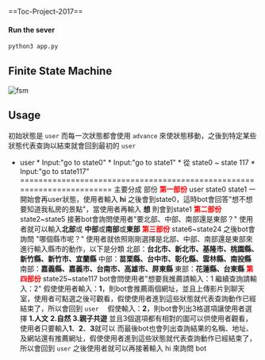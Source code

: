 ==Toc-Project-2017==
#### Run the sever

```sh
python3 app.py
```

## Finite State Machine
![fsm](./img/show-fsm.png)

## Usage
初始狀態是 `user` 而每一次狀態都會使用 `advance` 來使狀態移動，之後到特定某些狀態代表查詢以結束就會回到最初的 `user`

* user 
         * Input:"go to state0"
         * Input:"go to state1"
         * 從 state0 ~ state 117
         * Input:"go to state117"
=======================================================================
主要分成 部份
**<font color="red">第一部份</font>**
user state0 state1 
一開始會再user狀態，使用者輸入 **hi** 之後會到state0，這時bot會回答"想不想要知道我私房的景點"，當使用者再輸入 **想** 則會到state1
**<font color="red">第二部份</font>**
state2~state5
接著bot會詢問使用者"要北部、中部、南部還是東部？" 使用者就可以輸入**北部**或 **中部**或**南部**或**東部**
**<font color="red">第三部份</font>**
state6~state24
之後bot會詢問 "哪個縣市呢？"
使用者就依照剛剛選擇是北部、中部、南部還是東部來進行輸入縣市的動作，以下是分類
北部：**台北市、新北市、基隆市、桃園縣、新竹縣、新竹市、宜蘭縣**
中部：**苗栗縣、台中市、彰化縣、雲林縣、南投縣**
南部：**嘉義縣、嘉義市、台南市、高雄市、屏東縣**
東部：**花蓮縣、台東縣**
**<font color="red">第四部份</font>**
state25~state117
bot會問使用者"想要我推薦請輸入：1 繼續查詢請輸入：2"
假使使用者輸入：**1**，則bot會推薦兩個網址，並且上傳影片到聊天室，使用者可點選之後可觀看，假使使用者進到這些狀態就代表查詢動作已經結束了，所以會回到 `user`　
假使輸入：**2**，則bot會列出3格選項讓使用者選擇
**1.人文**
**2.自然**
**3.親子共遊**
並且3個選項都有相對的圖可以供使用者觀看，使用者只要輸入**1**、**2**、**3**就可以
而最後bot也會列出查詢結果的名稱、地址、及網站還有推薦網址，假使使用者進到這些狀態就代表查詢動作已經結束了，所以會回到 `user`
之後使用者就可以再接著輸入 hi 來詢問 bot
